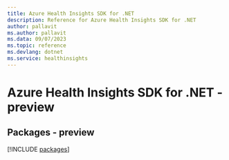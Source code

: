 ```yaml
---
title: Azure Health Insights SDK for .NET
description: Reference for Azure Health Insights SDK for .NET
author: pallavit
ms.author: pallavit
ms.data: 09/07/2023
ms.topic: reference
ms.devlang: dotnet
ms.service: healthinsights
---
```

# Azure Health Insights SDK for .NET - preview
## Packages - preview
[!INCLUDE [packages](health-insights-index.md)]